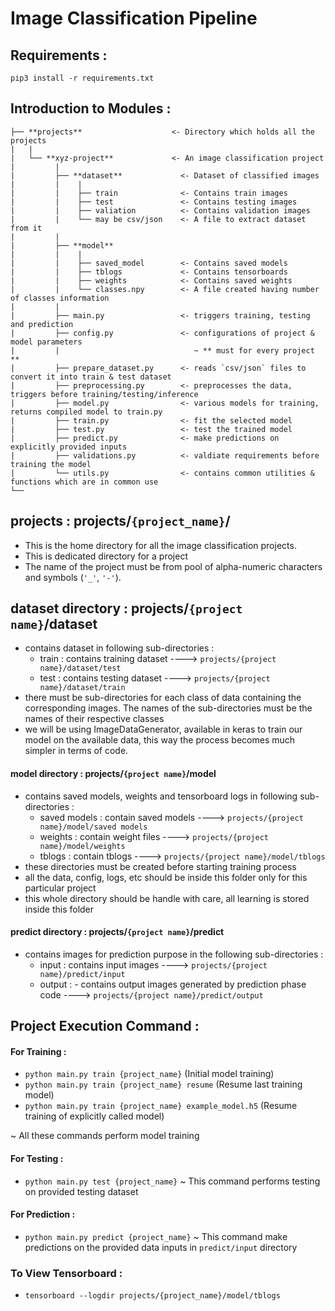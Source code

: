 # Image Classification Pipeline

## Requirements :
`pip3 install -r requirements.txt`

## Introduction to Modules :

```
├── **projects**                    <- Directory which holds all the projects
|   |                   
|   └── **xyz-project**             <- An image classification project 
|         |
|         ├── **dataset**             <- Dataset of classified images
|         |    |
|         |    ├── train              <- Contains train images 
|         |    ├── test               <- Contains testing images
|         |    ├── valiation          <- Contains validation images
|         |    └── may be csv/json    <- A file to extract dataset from it
|         |
|         ├── **model** 
|         |    |
|         |    ├── saved_model        <- Contains saved models
|         |    ├── tblogs             <- Contains tensorboards
|         |    ├── weights            <- Contains saved weights
|         |    └── classes.npy        <- A file created having number of classes information
|         |
|         ├── main.py                 <- triggers training, testing and prediction
|         ├── config.py               <- configurations of project & model parameters
|         |                              ~ ** must for every project **
|         ├── prepare_dataset.py      <- reads `csv/json` files to convert it into train & test dataset
|         ├── preprocessing.py        <- preprocesses the data, triggers before training/testing/inference
|         ├── model.py                <- various models for training, returns compiled model to train.py
|         ├── train.py                <- fit the selected model
|         ├── test.py                 <- test the trained model
|         ├── predict.py              <- make predictions on explicitly provided inputs
|         ├── validations.py          <- valdiate requirements before training the model
|         └── utils.py                <- contains common utilities & functions which are in common use 
└──
```

## projects : projects/`{project_name}`/
- This is the home directory for all the image classification projects.
- This is dedicated directory for a project
- The name of the project must be from pool of alpha-numeric characters and symbols (`'_'`, `'-'`).

## dataset directory : projects/`{project name}`/dataset
- contains dataset in following sub-directories :
    - train :  contains training dataset  ----> `projects/{project name}/dataset/test`   
    - test : contains testing dataset  ----> `projects/{project name}/dataset/train`
- there must be sub-directories for each class of data containing the corresponding images. The names of the sub-directories must be the names of their respective classes
- we will be using ImageDataGenerator, available in keras to train our model on the available data, this way the process becomes much simpler in terms of code.  

#### model directory : projects/`{project name}`/model
- contains saved models, weights and tensorboard logs in following sub-directories :
    - saved models : contain saved models  ----> `projects/{project name}/model/saved models`    
    - weights : contain weight files  ----> `projects/{project name}/model/weights`
    - tblogs : contain tblogs  ----> `projects/{project name}/model/tblogs`
- these directories must be created before starting training process
- all the data, config, logs, etc should be inside this folder only for this particular project
- this whole directory should be handle with care, all learning is stored inside this folder

#### predict directory : projects/`{project name}`/predict
- contains images for prediction purpose in the following sub-directories :
    - input : contains input images  ---->  `projects/{project name}/predict/input`                
    - output : - contains output images generated by prediction phase code   ----> `projects/{project name}/predict/output`


## Project Execution Command :

#### For Training : 
- `python main.py train {project_name}`                    (Initial model training)
- `python main.py train {project_name} resume`             (Resume last training model)
- `python main.py train {project_name} example_model.h5`   (Resume training of explicitly called model) 

~ All these commands perform model training

#### For Testing : 
- `python main.py test {project_name}`
~ This command performs testing on provided testing dataset

#### For Prediction : 
- `python main.py predict {project_name}`
~ This command make predictions on the provided data inputs in `predict/input` directory

### To View Tensorboard : 
- `tensorboard --logdir projects/{project_name}/model/tblogs`